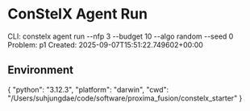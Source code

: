 # ConStelX Agent Run

CLI:
constelx agent run --nfp 3 --budget 10 --algo random --seed 0
Problem: p1
Created: 2025-09-07T15:51:22.749602+00:00

## Environment
{
  "python": "3.12.3",
  "platform": "darwin",
  "cwd": "/Users/suhjungdae/code/software/proxima_fusion/constelx_starter"
}